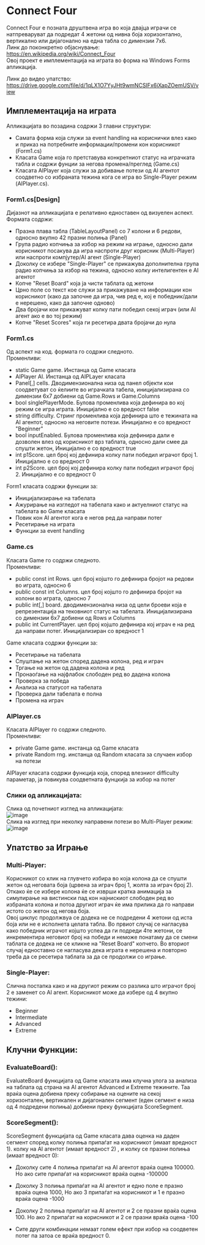 # Connect Four
Connect Four е позната друштвена игра во која двајца играчи се натпреваруват да подредат 4 жетони од нивна боја хоризонтално, вертикално или дијагонално на една табла со димензии 7x6.  
Линк до поконкретно објаснување: https://en.wikipedia.org/wiki/Connect_Four  
Овој проект е имплементација на играта во форма на Windows Forms апликација.  

Линк до видео упатство: https://drive.google.com/file/d/1qLX1O7YyJHt9wmNCSIFx6iXapZOemUSV/view
## Имплементација на играта  
Апликацијата во позадина содржи 3 главни структури:  
- Самата форма која служи за event handling на кориснички влез како и приказ на потребните информации/промени кон корисникот (Form1.cs)
- Класата Game која го претставува конкретниот статус на играчката табла и содржи фунции за негова промена/преглед (Game.cs)
- Класата AIPlayer која служи за добивање потези од AI агентот соодветно со избраната тежина кога се игра во Single-Player режим (AIPlayer.cs).
### Form1.cs[Design]  
Дијазнот на апликацијата е релативно едноставен од визуелен аспект.  
Формата содржи:
- Празна плава табла (TableLayoutPanel) со 7 колони и 6 редови, односно вкупно 42 празни полиња (Panel)
- Група радио копчиња за избор на режим на играње, односно дали корисникот посакува да игра наспроти друг корисник (Multi-Player) или наспроти компјутер/AI агент (Single-Player)
- Доколку се избере "Single-Player" се прикажува дополнителна група радио копчиња за избор на тежина, односно колку интелигентен е AI агентот
- Копче "Reset Board" која ја чисти таблата од жетони
- Црно поле со текст кое служи за прикажуване на информации кон корисникот (како да започне да игра, чив ред е, кој е победник/дали е нерешено, како да започне одново)
- Два бројачи кои прикажуват колку пати победил секој играч (или AI агент ако е во тој режим)
- Копче "Reset Scores" која ги ресетира двата бројачи до нула  
### Form1.cs  
Од аспект на код. формата го содржи следното.  
Променливи:
- static Game game. Инстанца од Game класата
- AIPlayer AI. Инстанца од AIPLayer класата
- Panel[,] cells. Дводимензионална низа од панел објекти кои соодветуват со ќелиите во играчката табела, иницијализирана со димензии 6x7 добиени од Game.Rows и Game.Columns
- bool singlePlayerMode. Булова променлива која дефинира во кој режим се игра играта. Иницијално е со вредност false
- string difficulty. Стринг променлива која дефинира што е тежината на AI агентот, односно на неговите  потези. Иницијално е со вредност "Beginner"
- bool inputEnabled. Булова променлива која дефинира дали е дозволен влез од корисникот врз таблата, односно дали смее да спушти жетон, Иницијално е со вредност true 
- int p1Score. цел број кој дефинира колку пати победил играчот број 1. Иницијално е со вредност 0
- int p2Score. цел број кој дефинира колку пати победил играчот број 2. Иницијално е со вредност 0
  
Form1 класата содржи функции за:
- Иницијализирање на табелата
- Ажурирање на изгледот на табелата како и актуелниот статус на табелата во Game класата
- Повик кон AI агентот кога е негов ред да направи потег
- Ресетирање на играта 
- Функции за event handling 
 ### Game.cs  
Класата Game го содржи следното.  
Променливи:
- public const int Rows. цел број којшто го дефинира бројот на редови во играта, односно 6
- public const int Columns. цел број којшто го дефинира бројот на колони во играта, односно 7
- public int[,] board. дводимензионална низа од  цели броеви која е репрезентација на тековниот статус на табелата. Иницијализирана со димензии 6x7 добиени од Rows и Columns
- public int CurrentPlayer. цел број којшто дефинира кој играч е на ред да направи потег. Иницијализиран со вредност 1 

  
 Game класата содржи функции за:
- Ресетирање на табелата
- Спуштање на жетон според дадена колона, ред и играч
- Тргање на жетон од дадена колона и ред
- Пронаоѓање на најфлабок слободен ред во дадена колона
- Проверка за победа
- Анализа на статусот на табелата
- Проверка дали табелата е полна
- Промена на играч
 ### AIPlayer.cs  
Класата AIPlayer го содржи следното.  
Променливи:
- private Game game. инстанца од Game класата
- private Random rng. инстанца од Random класата за случаен избор на потези
  
AIPlayer класата содржи функција која, според влезниот difficulty параметар, ја повикува соодветната фунцкија за избор на потег

### Слики од апликацијата:
  
Слика од почетниот изглед на апликацијата:  
![image](https://github.com/user-attachments/assets/3fad6355-1292-4dd5-9a94-db68c836276e)  
Слика на изглед при неколку направени потези во Multi-Player режим:  
![image](https://github.com/user-attachments/assets/9c9895ef-8770-440b-b934-6973ae855713)  

## Упатство за Играње 

### Multi-Player:
Корисникот со клик на глувчето избира во која колона да се спушти жетон од неговата боја (црвена за играч број 1, жолта за играч број 2). Откако ќе се избере колона ќе се изврши кратка анимација за симулирање на вистински пад кон најнискиот слободен ред во избраната колона и потоа другиот играч ќе има прилика да го направи истото со жетон од негова боја.  
Овој циклус продолжвуа се додека не се подредени 4 жетони од иста боја или не е исполнета целата табла. Во првиот случај се нагласува како победник играчот којшто успеа да ги подреди 4те жетони, се инкрементира неговиот број на победи и неможе понатаму да се смени таблата се додека не се кликне на "Reset Board" копчето. Во вториот случај едноставно се нагласува дека играта е нерешена и повторно треба да се ресетира таблата за да се продолжи со играње. 
### Single-Player:  
Слична постапка како и на другиот режим со разлика што играчот број 2 е заменет со AI агент. Корисникот може да избере од 4 вкупно тежини:  
- Beginner  
- Intermediate
- Advanced
- Extreme
## Клучни Функции: 

### EvaluateBoard(): 

EvaluateBoard функцијата од Game класата има клучна улога за анализа на таблата од страна на AI агентот Advanced и Extreme тежините. Таа враќа оцена добиена преку собирање на оцените на секој хоризонтален, вертикален и дијагонален сегмент (еден сегмент е низа од 4 подредени полиња) добиени преку функцијата ScoreSegment.  

### ScoreSegment(): 

ScoreSegment функцијата од Game класата дава оценка на даден сегмент според колку полиња припаѓат на корисникот (имаат вредност 1). колку на AI агентот (имаат вредност 2) , и колку се празни полиња (имаат вредност 0):  

- Доколку сите 4 полиња припаѓат на AI агентот враќа оцена 100000. Но ако сите припаѓат на корисникот враќа оцена -100000 

- Доколку 3 полиња припаѓат на AI агентот и едно поле е празно враќа оцена 1000, Но ако 3 припаѓат на корисникот и 1 е празно враќа оцена -1000 

- Доколку 2 полиња припаѓат на AI агентот и 2 се празни враќа оцена 100. Но ако 2 припаѓат на корисникот и 2 се празни враќа оцена -100 

- Сите други комбинации немаат голем ефект при избор на соодветен потег па затоа се враќа вредност 0. 
  
